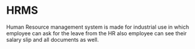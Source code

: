 # HRMS
Human Resource management system is made for industrial use in which employee can ask for the leave from the HR also employee can see their salary slip and all documents as well. 
